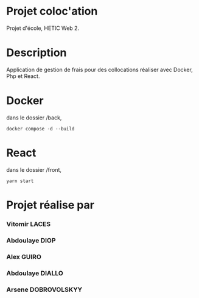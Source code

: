 # Projet coloc'ation
Projet d'école, HETIC Web 2.
# Description
Application de gestion de frais pour des collocations réaliser avec Docker, Php et React.

# Docker
dans le dossier /back,
```
docker compose -d --build
```

# React
dans le dossier /front,
```
yarn start
```

# Projet réalise par
### Vitomir LACES
### Abdoulaye DIOP
### Alex GUIRO
### Abdoulaye DIALLO
### Arsene DOBROVOLSKYY
